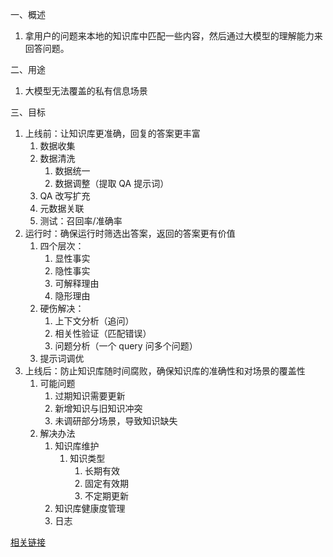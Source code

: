 一、概述

1. 拿用户的问题来本地的知识库中匹配一些内容，然后通过大模型的理解能力来回答问题。

二、用途

1. 大模型无法覆盖的私有信息场景

三、目标

1. 上线前：让知识库更准确，回复的答案更丰富
   1. 数据收集
   2. 数据清洗
      1. 数据统一
      2. 数据调整（提取 QA 提示词）
   3. QA 改写扩充
   4. 元数据关联
   5. 测试：召回率/准确率
2. 运行时：确保运行时筛选出答案，返回的答案更有价值
   1. 四个层次：
      1. 显性事实
      2. 隐性事实
      3. 可解释理由
      4. 隐形理由
   2. 硬伤解决：
      1. 上下文分析（追问）
      2. 相关性验证（匹配错误）
      3. 问题分析（一个 query 问多个问题）
   3. 提示词调优
3. 上线后：防止知识库随时间腐败，确保知识库的准确性和对场景的覆盖性
   1. 可能问题
      1. 过期知识需要更新
      2. 新增知识与旧知识冲突
      3. 未调研部分场景，导致知识缺失
   2. 解决办法
      1. 知识库维护
         1. 知识类型
            1. 长期有效
            2. 固定有效期
            3. 不定期更新
      2. 知识库健康度管理
      3. 日志

[相关链接](https://mp.weixin.qq.com/s/DRDQGecsX2xa9BzsxZHL7w)
